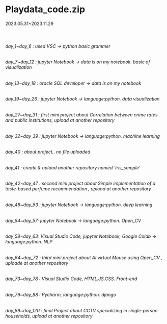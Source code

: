 # Playdata_code.zip
2023.05.31~2023.11.29
<br>
<br>
<br>
###### day_1~day_6 : used VSC -> python basic grammer
###### day_7~day_12 : jupyter Notebook -> data is on my notebook. basic of visualization
###### day_13~day_18 : oracle SQL developer -> data is on my notebook 
###### day_19~day_26 : jupyter Notebook -> language:python. data visualization
###### day_27~day_31 : first mini project about Correlation between crime rates and public institutions, upload at another repository
###### day_32~day_39 : jupyter Notebook -> language:python. machine learning 
###### day_40 : about project.. no file uploaded
###### day_41 : create & upload another repository named 'iris_sample'
###### day_42~day_47 : second mini project about Simple implementation of a taste-based perfume recommendation , upload at another repository
###### day_48~day_53 : jupyter Notebook -> language:python. deep learning
###### day_54~day_57: jupyter Notebook -> language:python. Open_CV
###### day_58~day_63: Visual Studio Code, jupyter Notebook, Google Colab -> language:python. NLP
###### day_64~day_72 : third mini project about AI virtual Mouse using Open_CV , uploade at another repository
###### day_73~day_78 : Visual Studio Code, HTML.JS.CSS. Front-end
###### day_79~day_88 : Pycharm,  language:python. django
###### day_89~day_120 : final Project about CCTV specializing in single-person households, upload at another repository
